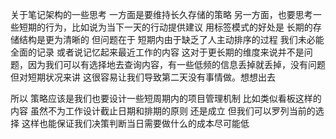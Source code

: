 关于笔记架构的一些思考
一方面是要维持长久存储的策略
另一方面，也要思考一些短期的行为，比如说为当下一天的行动提供建议
用标签模式的好处是 长期的存储结构是更为清晰的 但问题在于 短期内由于缺乏了人主动排序的过程 我们未必能全面的记录 或者说记忆起来最近工作的内容
这对于更长期的维度来说并不是问题，因为我们可以有选择地去查询内容，有一些低频的信息丢掉就丢掉，没有问题
但对短期状况来讲 这很容易让我们导致第二天没有事情做。想想出去

所以 策略应该是我们也要设计一些短周期内的项目管理机制 比如类似看板这样的内容 虽然不为工作设计截止日期和排期的原则 还是成立 但我们可以罗列当前的选择 这样也能保证我们决策判断当日需要做什么的成本尽可能低